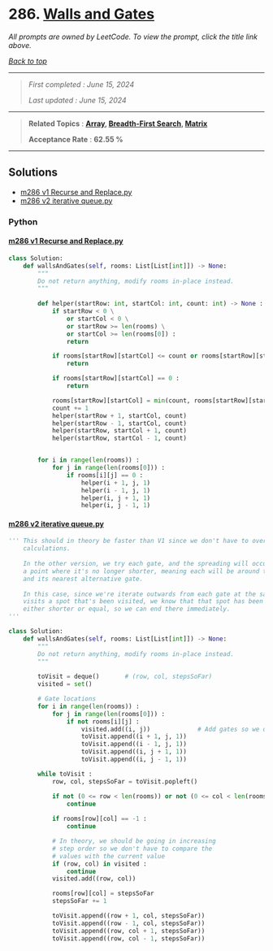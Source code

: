# 286. [Walls and Gates](<https://leetcode.com/problems/walls-and-gates>)

*All prompts are owned by LeetCode. To view the prompt, click the title link above.*

*[Back to top](<../README.md>)*

------

> *First completed : June 15, 2024*
>
> *Last updated : June 15, 2024*

------

> **Related Topics** : **[Array](<by_topic/Array.md>), [Breadth-First Search](<by_topic/Breadth-First Search.md>), [Matrix](<by_topic/Matrix.md>)**
>
> **Acceptance Rate** : **62.55 %**

------

## Solutions

- [m286 v1 Recurse and Replace.py](<../my-submissions/m286 v1 Recurse and Replace.py>)
- [m286 v2 iterative queue.py](<../my-submissions/m286 v2 iterative queue.py>)
### Python
#### [m286 v1 Recurse and Replace.py](<../my-submissions/m286 v1 Recurse and Replace.py>)
```Python
class Solution:
    def wallsAndGates(self, rooms: List[List[int]]) -> None:
        """
        Do not return anything, modify rooms in-place instead.
        """
        
        def helper(startRow: int, startCol: int, count: int) -> None :
            if startRow < 0 \
                or startCol < 0 \
                or startRow >= len(rooms) \
                or startCol >= len(rooms[0]) :
                return

            if rooms[startRow][startCol] <= count or rooms[startRow][startCol] == -1 :
                return

            if rooms[startRow][startCol] == 0 :
                return

            rooms[startRow][startCol] = min(count, rooms[startRow][startCol])
            count += 1
            helper(startRow + 1, startCol, count)
            helper(startRow - 1, startCol, count)
            helper(startRow, startCol + 1, count)
            helper(startRow, startCol - 1, count)


        for i in range(len(rooms)) :
            for j in range(len(rooms[0])) :
                if rooms[i][j] == 0 :
                    helper(i + 1, j, 1)
                    helper(i - 1, j, 1)
                    helper(i, j + 1, 1)
                    helper(i, j - 1, 1)
```

#### [m286 v2 iterative queue.py](<../my-submissions/m286 v2 iterative queue.py>)
```Python
''' This should in theory be faster than V1 since we don't have to overwrite previous
    calculations. 
    
    In the other version, we try each gate, and the spreading will occur until it reaches
    a point where it's no longer shorter, meaning each will be around the mid-point of it 
    and its nearest alternative gate.
    
    In this case, since we're iterate outwards from each gate at the same time, the moment
    visits a spot that's been visited, we know that that spot has been reached by a path
    either shorter or equal, so we can end there immediately.
'''

class Solution:
    def wallsAndGates(self, rooms: List[List[int]]) -> None:
        """
        Do not return anything, modify rooms in-place instead.
        """
        
        toVisit = deque()       # (row, col, stepsSoFar)
        visited = set()

        # Gate locations
        for i in range(len(rooms)) :
            for j in range(len(rooms[0])) :
                if not rooms[i][j] :
                    visited.add((i, j))             # Add gates so we don't overwrite
                    toVisit.append((i + 1, j, 1))
                    toVisit.append((i - 1, j, 1))
                    toVisit.append((i, j + 1, 1))
                    toVisit.append((i, j - 1, 1))

        while toVisit :
            row, col, stepsSoFar = toVisit.popleft()

            if not (0 <= row < len(rooms)) or not (0 <= col < len(rooms[0])) :
                continue
            
            if rooms[row][col] == -1 :
                continue

            # In theory, we should be going in increasing 
            # step order so we don't have to compare the 
            # values with the current value
            if (row, col) in visited :
                continue
            visited.add((row, col))

            rooms[row][col] = stepsSoFar
            stepsSoFar += 1

            toVisit.append((row + 1, col, stepsSoFar))
            toVisit.append((row - 1, col, stepsSoFar))
            toVisit.append((row, col + 1, stepsSoFar))
            toVisit.append((row, col - 1, stepsSoFar))




```

